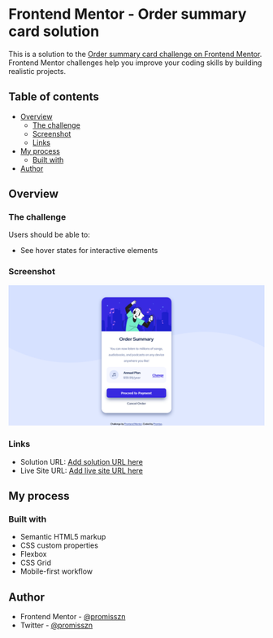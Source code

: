 # Frontend Mentor - Order summary card solution

This is a solution to the [Order summary card challenge on Frontend Mentor](https://www.frontendmentor.io/challenges/order-summary-component-QlPmajDUj). Frontend Mentor challenges help you improve your coding skills by building realistic projects. 

## Table of contents

- [Overview](#overview)
  - [The challenge](#the-challenge)
  - [Screenshot](#screenshot)
  - [Links](#links)
- [My process](#my-process)
  - [Built with](#built-with)
- [Author](#author)

## Overview

### The challenge

Users should be able to:

- See hover states for interactive elements

### Screenshot

![](./design/Screenshot.png)

### Links

- Solution URL: [Add solution URL here](https://github.com/promisszn/order-summary)
- Live Site URL: [Add live site URL here](https://promisszn.github.io/order-summary/)

## My process

### Built with

- Semantic HTML5 markup
- CSS custom properties
- Flexbox
- CSS Grid
- Mobile-first workflow

## Author

- Frontend Mentor - [@promisszn](https://www.frontendmentor.io/profile/promisszn)
- Twitter - [@promisszn](https://www.twitter.com/promisszn)



